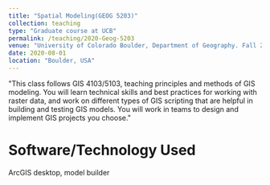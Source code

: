 ```yaml
---
title: "Spatial Modeling(GEOG 5203)"
collection: teaching
type: "Graduate course at UCB"
permalink: /teaching/2020-Geog-5203
venue: "University of Colorado Boulder, Department of Geography. Fall 2020"
date: 2020-08-01
location: "Boulder, USA"
---
```


"This class follows GIS 4103/5103, teaching principles and methods of GIS modeling. You will learn technical skills and best practices for working with raster data, and work on different types of GIS scripting that are helpful in building and testing GIS models. You will work in teams to design and implement GIS projects you choose."


Software/Technology Used
======
ArcGIS desktop, model builder
